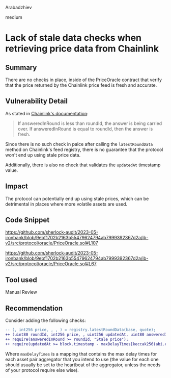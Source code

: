 Arabadzhiev

medium

# Lack of stale data checks when retrieving price data from Chainlink

## Summary

There are no checks in place, inside of the PriceOracle contract that verify that the price returned by the Chainlink price feed is fresh and accurate.

## Vulnerability Detail

As stated in [Chainlink's documentation](https://docs.chain.link/data-feeds/historical-data#getrounddata-return-values):

> If answeredInRound is less than roundId, the answer is being carried over. If answeredInRound is equal to roundId, then the answer is fresh.

Since there is no such check in palce after calling the `latestRoundData` method on Chainlink's feed registry, there is no guarantee that the protocol won't end up using stale price data.

Additionally, there is also no check that validates the `updatedAt` timestamp value.

## Impact

The protocol can potentially end up using stale prices, which can be detrimental in places where more volatile assets are used. 

## Code Snippet

https://github.com/sherlock-audit/2023-05-ironbank/blob/9ebf1702b2163b55479624794ab7999392367d2a/ib-v2/src/protocol/oracle/PriceOracle.sol#L107

https://github.com/sherlock-audit/2023-05-ironbank/blob/9ebf1702b2163b55479624794ab7999392367d2a/ib-v2/src/protocol/oracle/PriceOracle.sol#L67

## Tool used

Manual Review

## Recommendation

Consider adding the following checks:

```diff
-- (, int256 price, , , ) = registry.latestRoundData(base, quote);
++ (uint80 roundId, int256 price, , uint256 updatedAt, uint80 answeredInRound) = registry.latestRoundData(aggrs[i].base, aggrs[i].quote);
++ require(answeredInRound >= roundId, "Stale price");
++ require(updatedAt >= block.timestamp - maxDelayTimes[keccak256(abi.encodePacked(base, quote))], "Last price update was too long ago.");
```

Where `maxDelayTimes` is a mapping that contains the max delay times for each asset pair aggregator that you intend to use (the value for each one should usually be set to the heartbeat of the aggregator, unless the needs of your protocol require else wise).

